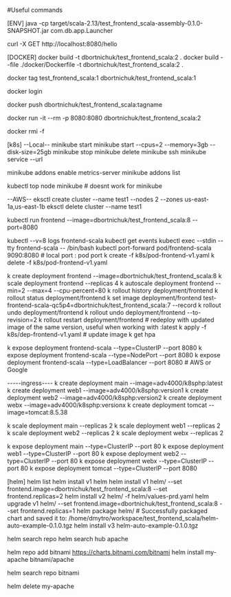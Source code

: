 #Useful commands

[ENV]
java -cp target/scala-2.13/test_frontend_scala-assembly-0.1.0-SNAPSHOT.jar com.db.app.Launcher

curl -X GET  http://localhost:8080/hello

[DOCKER]
docker build -t dbortnichuk/test_frontend_scala:2 .
docker build --file ./docker/Dockerfile -t dbortnichuk/test_frontend_scala:2 .

docker tag  test_frontend_scala:1 dbortnichuk/test_frontend_scala:1

docker login

docker push dbortnichuk/test_frontend_scala:tagname

docker run -it --rm -p 8080:8080 dbortnichuk/test_frontend_scala:2

docker rmi <id> -f

[k8s]
--Local--
minikube start
minikube start --cpus=2 --memory=3gb --disk-size=25gb
minikube stop
minikube delete
minikube ssh
minikube service <name> --url

minikube addons enable metrics-server
minikube addons list

kubectl top node minikube # doesnt work for minikube

--AWS--
eksctl create cluster --name test1 --nodes 2 --zones us-east-1a,us-east-1b
eksctl delete cluster --name test1


kubectl run frontend --image=dbortnichuk/test_frontend_scala:8 --port=8080

kubectl --v=8 logs frontend-scala
kubectl get events
kubectl exec --stdin --tty frontend-scala -- /bin/bash
kubectl port-forward pod/frontend-scala 9090:8080  # local port : pod port
k create -f k8s/pod-frontend-v1.yaml
k delete -f k8s/pod-frontend-v1.yaml

k create deployment frontend --image=dbortnichuk/test_frontend_scala:8
k scale deployment frontend --replicas 4
k autoscale deployment frontend --min=2 --max=4 --cpu-percent=80
k rollout history deployment/frontend
k rollout status deployment/frontend
k set image deployment/frontend test-frontend-scala-qc5p4=dbortnichuk/test_frontend_scala:7 --record
k rollout undo deployment/frontend
k rollout undo deployment/frontend --to-revision=2
k rollout restart deployment/frontend # redeploy with updated image of the same version, useful when working with :latest
k apply -f k8s/dep-frontend-v1.yaml # update image
k get hpa


k expose deployment frontend-scala --type=ClusterIP --port 8080
k expose deployment frontend-scala --type=NodePort --port 8080
k expose deployment frontend-scala --type=LoadBalancer --port 8080 # AWS or Google

-----ingress----
k create deployment main --image=adv4000/k8sphp:latest
k create deployment web1 --image=adv4000/k8sphp:version1
k create deployment web2 --image=adv4000/k8sphp:version2
k create deployment webx --image=adv4000/k8sphp:versionx
k create deployment tomcat --image=tomcat:8.5.38

k scale deployment main --replicas 2
k scale deployment web1 --replicas 2
k scale deployment web2 --replicas 2
k scale deployment webx --replicas 2

k expose deployment main --type=ClusterIP --port 80
k expose deployment web1 --type=ClusterIP --port 80
k expose deployment web2 --type=ClusterIP --port 80
k expose deployment webx --type=ClusterIP --port 80
k expose deployment tomcat --type=ClusterIP --port 8080

[helm]
helm list
helm install v1 helm
helm install v1 helm/ --set frontend.image=dbortnichuk/test_frontend_scala:8 --set frontend.replicas=2
helm install v2 helm/ -f helm/values-prd.yaml
helm upgrade v1 helm/ --set frontend.image=dbortnichuk/test_frontend_scala:8 --set frontend.replicas=1
helm package helm/ # Successfully packaged chart and saved it to: /home/dmytro/workspace/test_frontend_scala/helm-auto-example-0.1.0.tgz
helm install v3 helm-auto-example-0.1.0.tgz

helm search repo
helm search hub apache

helm repo add bitnami https://charts.bitnami.com/bitnami
helm install my-apache bitnami/apache

helm search repo bitnami

helm delete my-apache


